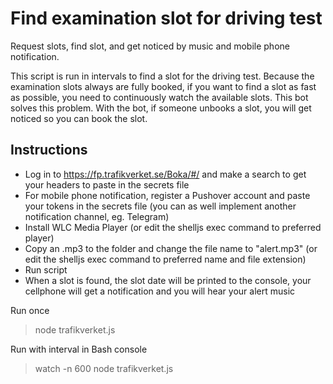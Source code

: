# Find examination slot for driving test

Request slots, find slot, and get noticed by music and mobile phone notification. 

This script is run in intervals to find a slot for the driving test. Because the examination slots always are fully booked, if you want to find a slot as fast as possible, you need to continuously watch the available slots. This bot solves this problem. With the bot, if someone unbooks a slot, you will get noticed so you can book the slot. 

## Instructions
- Log in to https://fp.trafikverket.se/Boka/#/ and make a search to get your headers to paste in the secrets file
- For mobile phone notification, register a Pushover account and paste your tokens in the secrets file (you can as well implement another notification channel, eg. Telegram)
- Install WLC Media Player (or edit the shelljs exec command to preferred player)
- Copy an .mp3 to the folder and change the file name to "alert.mp3" (or edit the shelljs exec command to preferred name and file extension)
- Run script
- When a slot is found, the slot date will be printed to the console, your cellphone will get a notification and you will hear your alert music

Run once
> node trafikverket.js

Run with interval in Bash console
> watch -n 600 node trafikverket.js
